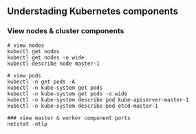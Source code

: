## Understading Kubernetes components


### View nodes & cluster components

```
# view nodes
kubectl get nodes
kubectl get nodes -o wide
kubectl describe node master-1

# view pods
kubectl -n get pods -A
kubectl -n kube-system get pods
kubectl -n kube-system get pods -o wide
kubectl -n kube-system describe pod kube-apiserver-master-1
kubectl -n kube-system describe pod etcd-master-1

### view master & worker component ports
netstat -ntlp